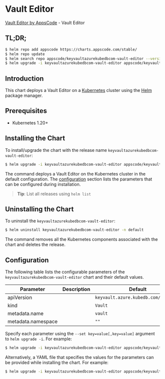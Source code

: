 # Vault Editor

[Vault Editor by AppsCode](https://appscode.com) - Vault Editor

## TL;DR;

```bash
$ helm repo add appscode https://charts.appscode.com/stable/
$ helm repo update
$ helm search repo appscode/keyvaultazurekubedbcom-vault-editor --version=v0.26.0
$ helm upgrade -i keyvaultazurekubedbcom-vault-editor appscode/keyvaultazurekubedbcom-vault-editor -n default --create-namespace --version=v0.26.0
```

## Introduction

This chart deploys a Vault Editor on a [Kubernetes](http://kubernetes.io) cluster using the [Helm](https://helm.sh) package manager.

## Prerequisites

- Kubernetes 1.20+

## Installing the Chart

To install/upgrade the chart with the release name `keyvaultazurekubedbcom-vault-editor`:

```bash
$ helm upgrade -i keyvaultazurekubedbcom-vault-editor appscode/keyvaultazurekubedbcom-vault-editor -n default --create-namespace --version=v0.26.0
```

The command deploys a Vault Editor on the Kubernetes cluster in the default configuration. The [configuration](#configuration) section lists the parameters that can be configured during installation.

> **Tip**: List all releases using `helm list`

## Uninstalling the Chart

To uninstall the `keyvaultazurekubedbcom-vault-editor`:

```bash
$ helm uninstall keyvaultazurekubedbcom-vault-editor -n default
```

The command removes all the Kubernetes components associated with the chart and deletes the release.

## Configuration

The following table lists the configurable parameters of the `keyvaultazurekubedbcom-vault-editor` chart and their default values.

|     Parameter      | Description |                     Default                     |
|--------------------|-------------|-------------------------------------------------|
| apiVersion         |             | <code>keyvault.azure.kubedb.com/v1alpha1</code> |
| kind               |             | <code>Vault</code>                              |
| metadata.name      |             | <code>vault</code>                              |
| metadata.namespace |             | <code>""</code>                                 |


Specify each parameter using the `--set key=value[,key=value]` argument to `helm upgrade -i`. For example:

```bash
$ helm upgrade -i keyvaultazurekubedbcom-vault-editor appscode/keyvaultazurekubedbcom-vault-editor -n default --create-namespace --version=v0.26.0 --set apiVersion=keyvault.azure.kubedb.com/v1alpha1
```

Alternatively, a YAML file that specifies the values for the parameters can be provided while
installing the chart. For example:

```bash
$ helm upgrade -i keyvaultazurekubedbcom-vault-editor appscode/keyvaultazurekubedbcom-vault-editor -n default --create-namespace --version=v0.26.0 --values values.yaml
```
